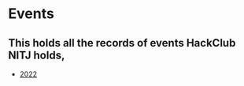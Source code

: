 # Events
This holds all the records of events HackClub NITJ holds, 
---
- [2022](https://hackclub-nitj.github.io/Events/2022/)
